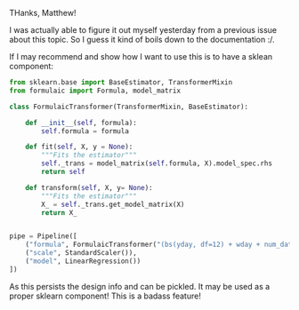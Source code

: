 THanks, Matthew!

I was actually able to figure it out myself yesterday from a previous issue about this topic. So I guess it kind of boils down to the documentation :/.

If I may recommend and show how I want to use this is to have a sklean component:

```python
from sklearn.base import BaseEstimator, TransformerMixin
from formulaic import Formula, model_matrix

class FormulaicTransformer(TransformerMixin, BaseEstimator):

    def __init__(self, formula):
        self.formula = formula

    def fit(self, X, y = None):
        """Fits the estimator"""
        self._trans = model_matrix(self.formula, X).model_spec.rhs
        return self

    def transform(self, X, y= None):
        """Fits the estimator"""
        X_ = self._trans.get_model_matrix(X)
        return X_


pipe = Pipeline([
    ("formula", FormulaicTransformer("(bs(yday, df=12) + wday + num_date")),
    ("scale", StandardScaler()),
    ("model", LinearRegression())
])
```

As this persists the design info and can be pickled. It may be used as a proper sklearn component!
This is a badass feature!
